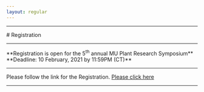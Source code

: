 ```yaml
---
layout: regular
---
```


<hr style="clear: both;" />
# Registration 
<hr style="clear: both;" />
**Registration is open for the 5<sup>th</sup> annual MU Plant Research Symposium** <br />
**Deadline: 10 February, 2021 by 11:59PM (CT)**
<hr style="clear: both;" />
Please follow the link for the Registration. <a href="https://docs.google.com/forms/d/e/1FAIpQLSfThmhzKaaHfcb450PZ3BGGnCUnpxRRYJCEq4BThSNE7-rHkg/viewform?usp=sf_link" target="_blank"> Please click here
<hr style="clear: both;" />
